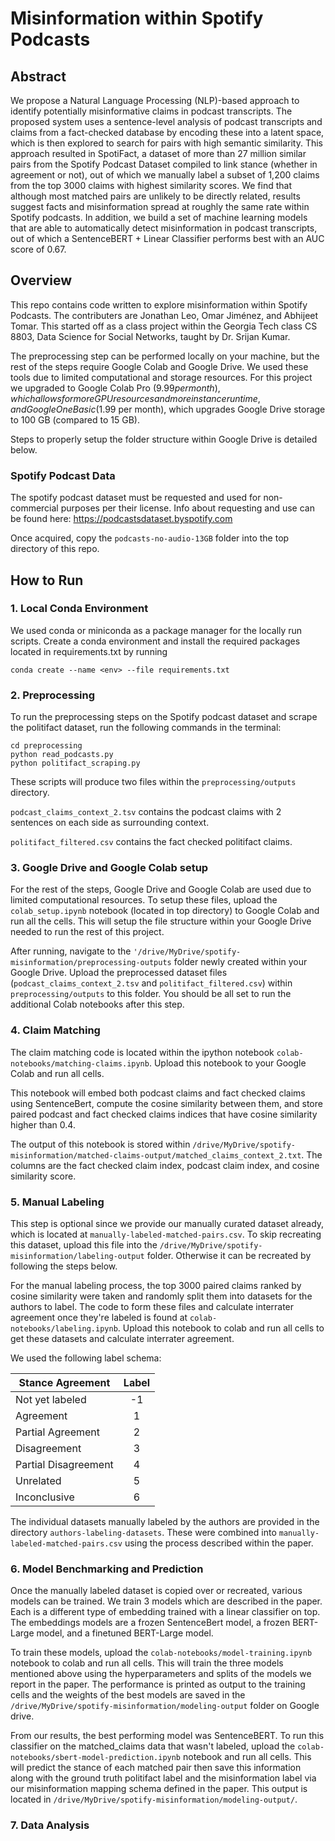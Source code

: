 # Misinformation within Spotify Podcasts

## Abstract

We propose a Natural Language Processing (NLP)-based approach to identify potentially misinformative claims in podcast transcripts. 
The proposed system uses a sentence-level analysis of podcast transcripts and claims from a fact-checked database by encoding these into a latent space, which is then explored to search for pairs with high semantic similarity. 
This approach resulted in SpotiFact, a dataset of more than 27 million similar pairs from the Spotify Podcast Dataset compiled to link stance (whether in agreement or not), out of which we manually label a subset of 1,200 claims from the top 3000 claims with highest similarity scores. 
We find that although most matched pairs are unlikely to be directly related, results suggest facts and misinformation spread at roughly the same rate within Spotify podcasts. 
In addition, we build a set of machine learning models that are able to automatically detect misinformation in podcast transcripts, out of which a SentenceBERT + Linear Classifier performs best with an AUC score of 0.67. 

## Overview

This repo contains code written to explore misinformation within Spotify Podcasts. The contributers are Jonathan Leo, Omar Jiménez, and Abhijeet Tomar. This started off as a class project within the Georgia Tech class CS 8803, Data Science for Social Networks, taught by Dr. Srijan Kumar.

The preprocessing step can be performed locally on your machine, but the rest of the steps require Google Colab and Google Drive. We used these tools due to limited computational and storage resources. For this project we upgraded to Google Colab Pro ($9.99 per month), which allows for more GPU resources and more instance runtime, and Google One Basic ($1.99 per month), which upgrades Google Drive storage to 100 GB (compared to 15 GB). 

Steps to properly setup the folder structure within Google Drive is detailed below.

### Spotify Podcast Data

The spotify podcast dataset must be requested and used for non-commercial purposes per their license. Info about requesting and use can be found here: https://podcastsdataset.byspotify.com

Once acquired, copy the ```podcasts-no-audio-13GB``` folder into the top directory of this repo.

## How to Run

### 1. Local Conda Environment

We used conda or miniconda as a package manager for the locally run scripts. Create a conda environment and install the required packages located in requirements.txt by running 

```conda create --name <env> --file requirements.txt```

### 2. Preprocessing

To run the preprocessing steps on the Spotify podcast dataset and scrape the politifact dataset, run the following commands in the terminal:

```
cd preprocessing
python read_podcasts.py
python politifact_scraping.py
```

These scripts will produce two files within the ```preprocessing/outputs``` directory.

```podcast_claims_context_2.tsv``` contains the podcast claims with 2 sentences on each side as surrounding context. 

```politifact_filtered.csv``` contains the fact checked politifact claims.

### 3. Google Drive and Google Colab setup

For the rest of the steps, Google Drive and Google Colab are used due to limited computational resources. To setup these files, upload the ```colab_setup.ipynb``` notebook (located in top directory) to Google Colab and run all the cells. This will setup the file structure within your Google Drive needed to run the rest of this project. 

After running, navigate to the ```'/drive/MyDrive/spotify-misinformation/preprocessing-outputs``` folder newly created within your Google Drive. Upload the preprocessed dataset files (```podcast_claims_context_2.tsv``` and ```politifact_filtered.csv```) within ```preprocessing/outputs``` to this folder. You should be all set to run the additional Colab notebooks after this step.

### 4. Claim Matching

The claim matching code is located within the ipython notebook ```colab-notebooks/matching-claims.ipynb```. Upload this notebook to your Google Colab and run all cells.

This notebook will embed both podcast claims and fact checked claims using SentenceBert, compute the cosine similarity between them, and store paired podcast and fact checked claims indices that have cosine similarity higher than 0.4.

The output of this notebook is stored within ```/drive/MyDrive/spotify-misinformation/matched-claims-output/matched_claims_context_2.txt```. The columns are the fact checked claim index, podcast claim index, and cosine similarity score. 

### 5. Manual Labeling

This step is optional since we provide our manually curated dataset already, which is located at ```manually-labeled-matched-pairs.csv```. To skip recreating this dataset, upload this file into the ```/drive/MyDrive/spotify-misinformation/labeling-output``` folder. Otherwise it can be recreated by following the steps below.

For the manual labeling process, the top 3000 paired claims ranked by cosine similarity were taken and randomly split them into datasets for the authors to label. The code to form these files and calculate interrater agreement once they're labeled is found at ```colab-notebooks/labeling.ipynb```. Upload this notebook to colab and run all cells to get these datasets and calculate interrater agreement. 

We used the following label schema:

| Stance Agreement     | Label |
| -----------------    |:-----:|
| Not yet labeled      | -1    |
| Agreement            | 1     |
| Partial Agreement    | 2     |
| Disagreement         | 3     |
| Partial Disagreement | 4     |
| Unrelated            | 5     |
| Inconclusive         | 6     |

The individual datasets manually labeled by the authors are provided in the directory ```authors-labeling-datasets```. These were combined into ```manually-labeled-matched-pairs.csv``` using the process described within the paper. 

### 6. Model Benchmarking and Prediction 

Once the manually labeled dataset is copied over or recreated, various models can be trained. We train 3 models which are described in the paper. Each is a different type of embedding trained with a linear classifier on top. The embeddings models are a frozen SentenceBert model, a frozen BERT-Large model, and a finetuned BERT-Large model. 

To train these models, upload the ```colab-notebooks/model-training.ipynb``` notebook to colab and run all cells. This will train the three models mentioned above using the hyperparameters and splits of the models we report in the paper. The performance is printed as output to the training cells and the weights of the best models are saved in the ```/drive/MyDrive/spotify-misinformation/modeling-output``` folder on Google drive. 

From our results, the best performing model was SentenceBERT. To run this classifier on the matched_claims data that wasn't labeled, upload the ```colab-notebooks/sbert-model-prediction.ipynb``` notebook and run all cells. This will predict the stance of each matched pair then save this information along with the ground truth politifact label and the misinformation label via our misinformation mapping schema defined in the paper. This output is located in ```/drive/MyDrive/spotify-misinformation/modeling-output/```.

### 7. Data Analysis



